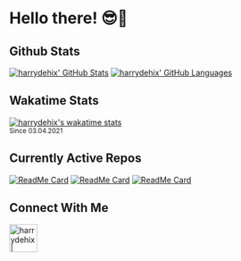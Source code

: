 # Hello there! 😎👋

## Github Stats

[![harrydehix' GitHub Stats](https://github-readme-stats.vercel.app/api?username=harrydehix&count_private=true&show_icons=true&include_all_commits=true&theme=dark&hide=stars)](https://github.com/harrydehix?tab=repositories)
[![harrydehix' GitHub Languages](https://github-readme-stats.vercel.app/api/top-langs/?username=harrydehix&theme=dark&langs_count=8)](https://github.com/harrydehix?tab=repositories)

## Wakatime Stats
[![harrydehix's wakatime stats](https://github-readme-stats.vercel.app/api/wakatime?username=harrydehix&theme=dark)](https://github.com/harrydehix)
<br><small>Since 03.04.2021</small>

## Currently Active Repos

[![ReadMe Card](https://github-readme-stats.vercel.app/api/pin/?username=harrydehix&repo=VantAPI&show_owner=true&theme=dark)](https://github.com/harrydehix/VantAPI)
[![ReadMe Card](https://github-readme-stats.vercel.app/api/pin/?username=harrydehix&repo=Colordventure&show_owner=true&theme=dark)](https://github.com/harrydehix/Colordventure)
[![ReadMe Card](https://github-readme-stats.vercel.app/api/pin/?username=harrydehix&repo=Cuno&show_owner=true&theme=dark)](https://github.com/harrydehix/Cuno)

## Connect With Me

[<img align="left" alt="harrydehix | GitHub" width="50px" src="https://cdn.jsdelivr.net/npm/simple-icons@v3/icons/github.svg" />][github]


[github]: https://github.com/harrydehix
